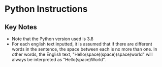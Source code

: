 # Python Instructions

## Key Notes
- Note that the Python version used is 3.8
- For each english text inputted, it is assumed that if there are different words in the sentence, the space between each is no more than one. In other words, the English text, "Hello(space)(space)(space)world" will always be interpreted as "Hello(space)World".